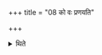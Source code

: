 +++
title = "08 को वः प्रणयति"

+++

<details><summary>थिते</summary>

8. Having supported the goblet by means of the wooden sword, holding the goblet at the level of his nose, and without spilling (any water) out, he carries (the goblet containing water) with ko vaḥ praṇayati...
</details>

